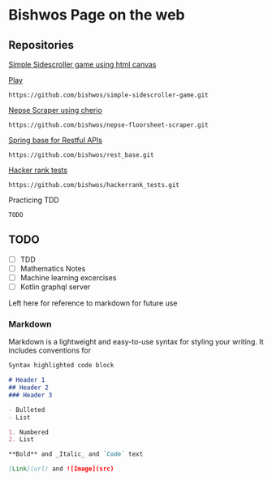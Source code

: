 # Bishwos Page on the web

## Repositories

[Simple Sidescroller game using html canvas](https://github.com/bishwos/simple-sidescroller-game)

[Play](https://bishwos.github.io/simple-sidescroller-game/)
````
https://github.com/bishwos/simple-sidescroller-game.git
````
[Nepse Scraper using cherio](https://github.com/bishwos/nepse-floorsheet-scraper)

````
https://github.com/bishwos/nepse-floorsheet-scraper.git
````

[Spring base for Restful APIs](https://github.com/bishwos/rest_base)
````
https://github.com/bishwos/rest_base.git
````

[Hacker rank tests](https://github.com/bishwos/hackerrank_tests)
````
https://github.com/bishwos/hackerrank_tests.git
````

Practicing TDD
````
TODO
````

## TODO
- [ ] TDD
- [ ] Mathematics Notes
- [ ] Machine learning excercises
- [ ] Kotlin graphql server

Left here for reference to markdown for future use

### Markdown

Markdown is a lightweight and easy-to-use syntax for styling your writing. It includes conventions for

```markdown
Syntax highlighted code block

# Header 1
## Header 2
### Header 3

- Bulleted
- List

1. Numbered
2. List

**Bold** and _Italic_ and `Code` text

[Link](url) and ![Image](src)
```
